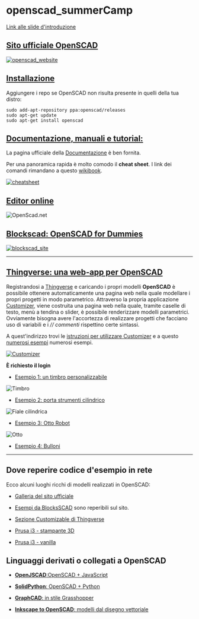 # openscad_summerCamp

[Link alle slide d'introduzione](https://docs.google.com/presentation/d/1AahNq-qOJ2fLGVGkCj6AsqyVDybipH6feOgBKgXtdCk/edit?usp=sharing) 

## [Sito ufficiale OpenSCAD](https://www.openscad.org/index.html) 

[![openscad_website](./images/openscad_website.png  "openscad_website")
](https://www.openscad.org/index.html) 

## [Installazione](https://www.openscad.org/downloads.html)
Aggiungere i repo se OpenSCAD non risulta presente in quelli della tua distro:

    sudo add-apt-repository ppa:openscad/releases
    sudo apt-get update
    sudo apt-get install openscad

## [Documentazione, manuali e tutorial:](https://www.openscad.org/documentation.html) 

La pagina ufficiale della [Documentazione](https://www.openscad.org/documentation.html) è ben fornita.

Per una panoramica rapida è molto comodo il **cheat sheet**.
I link dei comandi rimandano a questo [wikibook](https://it.wikibooks.org/wiki/OpenSCAD/Linguaggio_OpenSCAD).

[![cheatsheet](./images/cheatsheet.png  "openscad_website")
](https://www.openscad.org/index.html) 

## [Editor online](http://openscad.net/)
![OpenScad.net](./images/openscad_net.png  "OpenScad.net")

## [Blockscad: OpenSCAD for Dummies](https://www.blockscad3d.com/editor/) 

[![blockscad_site](./images/blockscad.png  "Blockscad")](https://www.blockscad3d.com/editor/) 

***

## [Thingverse: una web-app per OpenSCAD](https://www.thingiverse.com/)

Registrandosi a [Thingverse](https://www.thingiverse.com/) e caricando i propri modelli **OpenSCAD** è possibile ottenere automaticamente una pagina web nella quale modellare i propri progetti in modo parametrico.
Attraverso la propria applicazione [Customizer](https://www.thingiverse.com/app:22/things), viene costruita una pagina web nella quale, tramite caselle di testo, menù a tendina o slider, è possibile renderizzare modelli parametrici.
Ovviamente bisogna avere l'accortezza di realizzare progetti che facciano uso di variabili e i *// commenti* rispettino certe sintassi.

A quest'indirizzo trovi le [istruzioni per utilizzare Customizer](https://customizer.makerbot.com/docs) e a questo [numerosi esempi](https://www.thingiverse.com/app:22/things) numerosi esempi.

[![Customizer](./images/customizer.png  "Customizer")](https://www.thingiverse.com/app:22/things)

**È richiesto il login**

* [Esempio 1: un timbro personalizzabile](https://www.thingiverse.com/apps/customizer/run?thing_id=3234634)

![Timbro](./images/customizer_timbro.png  "Timbro")

* [Esempio 2: porta strumenti cilindrico](https://www.thingiverse.com/apps/customizer/run?thing_id=3725668)

![Fiale cilindrica](./images/portaStrumenti-COLLAGE.jpg  "Fiale cilindrica")

* [Esempio 3: Otto Robot](https://www.thingiverse.com/apps/customizer/run?thing_id=1568652)

![Otto](./images/customizer_otto.png  "Otto")

* [Esempio 4: Bulloni](https://www.thingiverse.com/apps/customizer/run?thing_id=193647)

***

## Dove reperire codice d'esempio in rete

Ecco alcuni luoghi ricchi di modelli realizzati in OpenSCAD:

* [Galleria del sito ufficiale](https://www.openscad.org/gallery.html) 

* [Esempi da BlocksSCAD](https://www.blockscad3d.com/community/projects#/?_k=mgbhn6) sono reperibili sul sito.

* [Sezione Customizable di Thingverse](https://www.thingiverse.com/customizable) 

* [Prusa i3 - stampante 3D](https://github.com/prusa3d/Original-Prusa-i3) 

* [Prusa i3 - vanilla](https://github.com/josefprusa/Prusa3-vanilla)

## Linguaggi derivati o collegati a OpenSCAD

* [**OpenJSCAD**:OpenSCAD + JavaScript](https://openjscad.org/#) 

* [**SolidPython**: OpenSCAD + Python](https://github.com/SolidCode/SolidPython) 

* [**GraphCAD**: in stile Grasshopper](https://graphscad.blogspot.com/) 

* [**Inkscape to OpenSCAD**: modelli dal disegno vettoriale](https://www.thingiverse.com/thing:25036) 